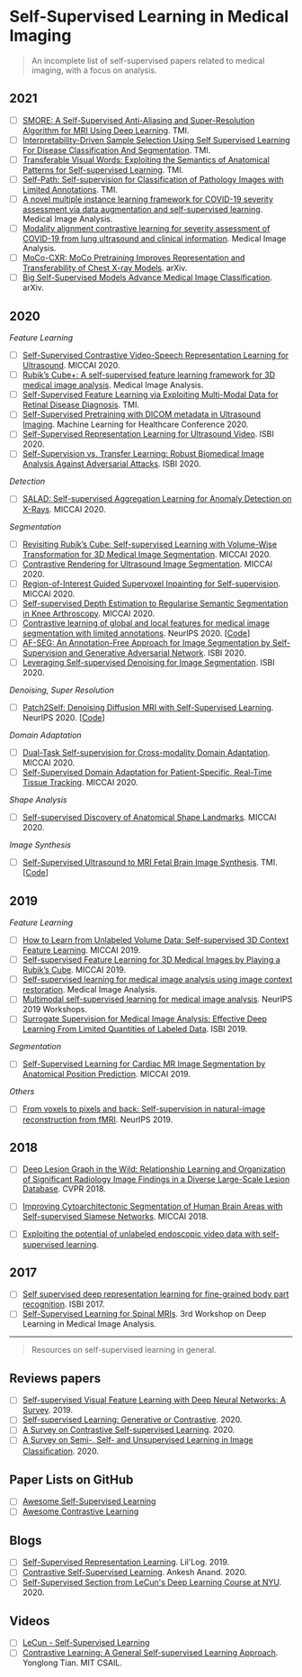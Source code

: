 # Self-Supervised Learning in Medical Imaging
> An incomplete list of self-supervised papers related to medical imaging, with a focus on analysis. 


## 2021 
- [ ] [SMORE: A Self-Supervised Anti-Aliasing and Super-Resolution Algorithm for MRI Using Deep Learning](https://ieeexplore.ieee.org/document/9253710). TMI.
- [ ] [Interpretability-Driven Sample Selection Using Self Supervised Learning For Disease Classification And Segmentation](https://ieeexplore.ieee.org/document/9361645). TMI. 
- [ ] [Transferable Visual Words: Exploiting the Semantics of Anatomical Patterns for Self-supervised Learning](https://ieeexplore.ieee.org/document/9359803). TMI.
- [ ] [Self-Path: Self-supervision for Classification of Pathology Images with Limited Annotations](https://ieeexplore.ieee.org/document/9343323). TMI. 
- [ ] [A novel multiple instance learning framework for COVID-19 severity assessment via data augmentation and self-supervised learning](https://www.sciencedirect.com/science/article/pii/S1361841521000244). Medical Image Analysis. 
- [ ] [Modality alignment contrastive learning for severity assessment of COVID-19 from lung ultrasound and clinical information](https://pubmed.ncbi.nlm.nih.gov/33550007/). Medical Image Analysis.  
- [ ] [MoCo-CXR: MoCo Pretraining Improves Representation and Transferability of Chest X-ray Models](https://arxiv.org/pdf/2010.05352.pdf). arXiv. 
- [ ] [Big Self-Supervised Models Advance Medical Image Classification](https://arxiv.org/abs/2101.05224). arXiv.

## 2020
*Feature Learning*
- [ ] [Self-Supervised Contrastive Video-Speech Representation Learning for Ultrasound](https://arxiv.org/abs/2008.06607). MICCAI 2020.
- [ ] [Rubik’s Cube+: A self-supervised feature learning framework for 3D medical image analysis](https://www.sciencedirect.com/science/article/abs/pii/S1361841520301109). Medical Image Analysis. 
- [ ] [Self-Supervised Feature Learning via Exploiting Multi-Modal Data for Retinal Disease Diagnosis](https://arxiv.org/abs/2007.11067). TMI. 
- [ ] [Self-Supervised Pretraining with DICOM metadata in Ultrasound Imaging](http://proceedings.mlr.press/v126/hu20a.html). Machine Learning for Healthcare Conference 2020. 
- [ ] [Self-Supervised Representation Learning for Ultrasound Video](https://arxiv.org/abs/2003.00105). ISBI 2020.
- [ ] [Self-Supervision vs. Transfer Learning: Robust Biomedical Image Analysis Against Adversarial Attacks](https://ieeexplore.ieee.org/document/9098369). ISBI 2020.

*Detection*
- [ ] [SALAD: Self-supervised Aggregation Learning for Anomaly Detection on X-Rays](https://link.springer.com/chapter/10.1007/978-3-030-59710-8_46). MICCAI 2020. 

*Segmentation*
- [ ] [Revisiting Rubik’s Cube: Self-supervised Learning with Volume-Wise Transformation for 3D Medical Image Segmentation](https://link.springer.com/chapter/10.1007/978-3-030-59719-1_24). MICCAI 2020. 
- [ ] [Contrastive Rendering for Ultrasound Image Segmentation](https://link.springer.com/chapter/10.1007/978-3-030-59716-0_54). MICCAI 2020. 
- [ ] [Region-of-Interest Guided Supervoxel Inpainting for Self-supervision](https://link.springer.com/chapter/10.1007/978-3-030-59710-8_49). MICCAI 2020.
- [ ] [Self-supervised Depth Estimation to Regularise Semantic Segmentation in Knee Arthroscopy](). MICCAI 2020. 
- [ ] [Contrastive learning of global and local features for medical image segmentation with limited annotations](https://arxiv.org/abs/2006.10511). NeurIPS 2020. [[Code](https://github.com/krishnabits001/domain_specific_cl)]
- [ ] [AF-SEG: An Annotation-Free Approach for Image Segmentation by Self-Supervision and Generative Adversarial Network](). ISBI 2020. 
- [ ] [Leveraging Self-supervised Denoising for Image Segmentation](https://ieeexplore.ieee.org/document/9098559). ISBI 2020. 

*Denoising, Super Resolution*
- [ ] [Patch2Self: Denoising Diffusion MRI with Self-Supervised Learning​](https://arxiv.org/abs/2011.01355). NeurIPS 2020. [[Code](https://github.com/ShreyasFadnavis/patch2self)]

*Domain Adaptation*
- [ ] [Dual-Task Self-supervision for Cross-modality Domain Adaptation](https://link.springer.com/chapter/10.1007/978-3-030-59710-8_40). MICCAI 2020. 
- [ ] [Self-Supervised Domain Adaptation for Patient-Specific, Real-Time Tissue Tracking](https://link.springer.com/chapter/10.1007/978-3-030-59716-0_6). MICCAI 2020. 

*Shape Analysis*
- [ ] [Self-supervised Discovery of Anatomical Shape Landmarks](https://link.springer.com/chapter/10.1007/978-3-030-59719-1_61). MICCAI 2020.

*Image Synthesis*
- [ ] [Self-Supervised Ultrasound to MRI Fetal Brain Image Synthesis](https://ieeexplore.ieee.org/document/9174648). TMI. [[Code](https://bitbucket.org/JianboJiao/ssus2mri/src/master/)] 

## 2019
*Feature Learning*
- [ ] [How to Learn from Unlabeled Volume Data: Self-supervised 3D Context Feature Learning](https://link.springer.com/chapter/10.1007/978-3-030-32226-7_72). MICCAI 2019.
- [ ] [Self-supervised Feature Learning for 3D Medical Images by Playing a Rubik’s Cube](https://link.springer.com/chapter/10.1007/978-3-030-32251-9_46). MICCAI 2019. 
- [ ] [Self-supervised learning for medical image analysis using image context restoration](https://www.sciencedirect.com/science/article/abs/pii/S1361841518304699). Medical Image Analysis.  
- [ ] [Multimodal self-supervised learning for medical image analysis](https://arxiv.org/abs/1912.05396). NeurIPS 2019 Workshops.
- [ ] [Surrogate Supervision for Medical Image Analysis: Effective Deep Learning From Limited Quantities of Labeled Data](https://arxiv.org/abs/1901.08707). ISBI 2019. 

*Segmentation*
- [ ] [Self-Supervised Learning for Cardiac MR Image Segmentation by Anatomical Position Prediction](https://link.springer.com/chapter/10.1007/978-3-030-32245-8_60). MICCAI 2019. 

*Others*
- [ ] [From voxels to pixels and back: Self-supervision in natural-image reconstruction from fMRI](https://arxiv.org/abs/1907.02431). NeurIPS 2019. 

## 2018
- [ ] [Deep Lesion Graph in the Wild: Relationship Learning and Organization of Significant Radiology Image Findings in a Diverse Large-Scale Lesion Database](https://link.springer.com/chapter/10.1007%2F978-3-030-13969-8_20). CVPR 2018. 
- [ ] [Improving Cytoarchitectonic Segmentation of Human Brain Areas with Self-supervised Siamese Networks](https://link.springer.com/chapter/10.1007/978-3-030-00931-1_76). MICCAI 2018. 

- [ ] [Exploiting the potential of unlabeled endoscopic video data with self-supervised learning](https://arxiv.org/abs/1711.09726). 

## 2017
- [ ] [Self supervised deep representation learning for fine-grained body part recognition](https://ieeexplore.ieee.org/document/7950587). ISBI 2017. 
- [ ] [Self-Supervised Learning for Spinal MRIs](https://arxiv.org/abs/1708.00367). 	3rd Workshop on Deep Learning in Medical Image Analysis. 

----
> Resources on self-supervised learning in general.

## Reviews papers
- [ ] [Self-supervised Visual Feature Learning with Deep Neural Networks: A Survey](https://arxiv.org/abs/1902.06162). 2019. 
- [ ] [Self-supervised Learning: Generative or Contrastive](https://arxiv.org/abs/2006.08218). 2020.
- [ ] [A Survey on Contrastive Self-supervised Learning](https://arxiv.org/abs/2011.00362). 2020. 
- [ ] [A Survey on Semi-, Self- and Unsupervised Learning in Image Classiﬁcation](https://arxiv.org/abs/2002.08721). 2020. 

## Paper Lists on GitHub
- [ ] [Awesome Self-Supervised Learning](https://github.com/jason718/awesome-self-supervised-learning)
- [ ] [Awesome Contrastive Learning](https://github.com/asheeshcric/awesome-contrastive-self-supervised-learning)

## Blogs
- [ ] [Self-Supervised Representation Learning](https://lilianweng.github.io/lil-log/2019/11/10/self-supervised-learning.html). Lil'Log. 2019. 
- [ ] [Contrastive Self-Supervised Learning](https://ankeshanand.com/blog/2020/01/26/contrative-self-supervised-learning.html). Ankesh Anand. 2020. 
- [ ] [Self-Supervised Section from LeCun's Deep Learning Course at NYU](https://atcold.github.io/pytorch-Deep-Learning/en/week10/10-1/). 2020. 

## Videos
- [ ] [LeCun - Self-Supervised Learning](https://www.youtube.com/watch?v=SaJL4SLfrcY)
- [ ] [Contrastive Learning: A General Self-supervised Learning Approach](https://www.youtube.com/watch?v=7YBwnc9D2d4&t=184s). Yonglong Tian. MIT CSAIL. 